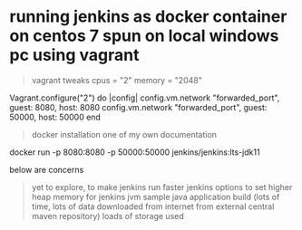 # running jenkins as docker container on centos 7 spun on local windows pc using vagrant

> vagrant tweaks
cpus = "2"
memory = "2048"

Vagrant.configure("2") do |config|
  config.vm.network "forwarded_port", guest: 8080, host: 8080
  config.vm.network "forwarded_port", guest: 50000, host: 50000
end


> docker installation one of my own documentation

docker run -p 8080:8080 -p 50000:50000 jenkins/jenkins:lts-jdk11

below are concerns
> yet to explore, to make jenkins run faster
> jenkins options to set higher heap memory for jenkins jvm
> sample java application build (lots of time, lots of data downloaded from internet from external central maven repository)
> loads of storage used 
